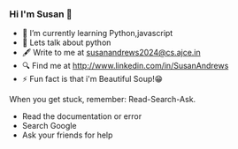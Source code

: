 ###                                                    Hi I'm Susan 👋




- 🌱 I’m currently learning  Python,javascript  
- 📍 Lets talk about python
- 🖋 Write to me at susanandrews2024@cs.ajce.in
- 🔍 Find me at http://www.linkedin.com/in/SusanAndrews
- ⚡ Fun fact  is that i'm Beautiful Soup!😁




When you get stuck, remember: Read-Search-Ask.
- Read the documentation or error
- Search Google
- Ask your friends for help



